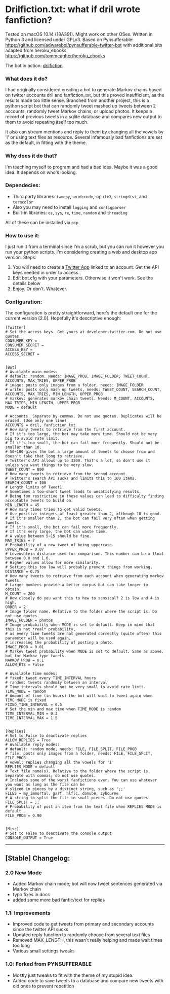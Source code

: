 # Drilfiction.txt: what if dril wrote fanfiction?
Tested on macOS 10.14 (18A391). Might work on other OSes. Written in Python 3 and licensed under GPLv3. Based on Pynsufferable: https://github.com/adwareboi/pynsufferable-twitter-bot with additional bits adapted from heroku_ebooks: https://github.com/tommeagher/heroku_ebooks

The bot in action: [drilfiction](https://twitter.com/drilfiction)

### What does it do?
I had originally considered creating a bot to generate Markov chains based on twitter accounts dril and fanfiction_txt, but this proved insufficient, as the results made too little sense. Branched from another project, this is a python script bot that can randomly tweet mashed up tweets between 2 accounts, randomly tweet Markov chains, or upload photos. It keeps a record of previous tweets in a sqlite database and compares new output to them to avoid repeating itself too much.

It also can stream mentions and reply to them by changing all the vowels by 'i' or using text files as resource. Several infamously bad fanfictions are set as the default, in fitting with the theme.

### Why does it do that?
I'm teaching myself to program and had a bad idea. Maybe it was a good idea. It depends on who's looking.

### Dependecies:
- Third party libraries: `tweepy`, `unidecode`, `sqlite3`, `stringdist`, and `termcolor`
- Also you may need to install `logging` and `configparser`
- Built-in libraries: `os`, `sys`, `re`, `time`, `random` and `threading`

All of these can be installed via `pip`

### How to use it:
I just run it from a terminal since I'm a scrub, but you can run it however you run your python scripts. I'm considering creating a web and desktop app version.
Steps:
1. You will need to create a [Twitter App](https://developer.twitter.com/en/apps) linked to an account. Get the API keys needed in order to access.
2. Edit bot.cfg with your parameters. Otherwise it won't work. See the details below
3. Enjoy. Or don't. Whatever.

### Configuration:
The configuration is pretty straightforward, here's the default one for the current version [2.0]. Hopefully it's descriptive enough:

```
[Twitter]
# Set the access keys. Get yours at developer.twitter.com. Do not use quotes.
CONSUMER_KEY =
CONSUMER_SECRET =
ACCESS_KEY =
ACCESS_SECRET =


[Bot]
# Available main modes:
# default: random. Needs: IMAGE_PROB, IMAGE_FOLDER, TWEET_COUNT, ACCOUNTS, MAX_TRIES, UPPER_PROB
# image: posts only images from a folder, needs: IMAGE_FOLDER
# write: posts only mash up tweets, needs: TWEET_COUNT, SEARCH_COUNT, ACCOUNTS, MAX_TRIES, MIN_LENGTH, UPPER_PROB
# markov: generates markov chain tweets. Needs: M_COUNT, ACCOUNTS, MAX_TRIES, MIN_LENGTH, UPPER_PROB
MODE = default

# Accounts. Separate by commas. Do not use quotes. Duplicates will be erased. (Use only one line)
ACCOUNTS = dril, fanfiction_txt
# How many tweets to retrieve from the first account.
# If it's too large, the bot may take more time. Should not be very big to avoid rate limit.
# If it's too small, the bot can fail more frequently. Should not be smaller than 10.
# 50~100 gives the bot a large amount of tweets to choose from and doesn't take that long to retrieve.
# Twitter's API allows up to 3200. That's a lot, so don't use it unless you want things to be very slow.
TWEET_COUNT = 800
# How many tweets to retrieve from the second account.
# Twitter's search API sucks and limits this to 100 items.
SEARCH_COUNT = 100
# Length limits of Tweet1.
# Sometimes a too-short tweet leads to unsatisfying results.
# Being too restrictive in these values can lead to difficulty finding acceptable tweets to build on.
MIN_LENGTH = 45
# How many times tries to get valid tweets.
# Use positive integers at least greater than 2, although 10 is good.
# If it's smaller than 2, the bot can fail very often when getting tweets.
# If it's small, the bot can fail more frequently.
# If it's very large, the bot can waste time.
# A value between 5~15 should be fine.
MAX_TRIES = 7
# Probability of a new tweet of being uppercase.
UPPER_PROB = 0.07
# Levenshtein distance used for comparison. This number can be a float between 0.0 and 1.0.
# Higher values allow for more similarity.
# Setting this too low will probably prevent things from working.
DISTANCE = 0.75
# How many tweets to retrieve from each account when generating markov tweets.
# Larger numbers provide a better corpus but can take longer to obtain.
M_COUNT = 200
# How closely do you want this to hew to sensical? 2 is low and 4 is high.
ORDER = 2
# Image folder name. Relative to the folder where the script is. Do not use quotes.
IMAGE_FOLDER = photos
# Image probability when MODE is set to default. Keep in mind that this is not *real* probability,
# as every time tweets are not generated correctly (quite often) this parameter will be used again,
# increasing the probability of posting a photo.
IMAGE_PROB = 0.01
# Markov tweet probability when MODE is set to default. Same as above, but for Markov type tweets.
MARKOV_PROB = 0.1
ALLOW_RTS = False

# Available time modes:
# fixed: tweet every TIME_INTERVAL hours
# random: tweets randomly between an interval
# Time intervals should not be very small to avoid rate limit.
TIME_MODE = random
# Amount of time (in hours) the bot will wait to tweet again when TIME_MODE is fixed
FIXED_TIME_INTERVAL = 0.5
# Set the min and max time when TIME_MODE is random
TIME_INTERVAL_MIN = 0.3
TIME_INTERVAL_MAX = 1.5


[Replies]
# Set to False to deactivate replies
ALLOW_REPLIES = True
# Available reply modes:
# default: random mode, needs: FILE, FILE_SPLIT, FILE_PROB
# file: posts only images from a folder, needs: FILE, FILE_SPLIT, FILE_PROB
# vowel: replies changing all the vowels for 'i'
REPLIES_MODE = default
# Text file name(s). Relative to the folder where the script is. Separate with commas; do not use quotes.
# Includes some of the worst fanfictions ever. You can use whatever you want as long as the file can be
# sliced in pieces by a distinct string, such as ';;'
FILES = my_immortal, garf, hlflc, danube, zybourne
# A string to split the file in small pieces. Do not use quotes.
FILE_SPLIT = ;;
# Probability of post an item from the text file when REPLIES MODE is default
FILE_PROB = 0.90


[Misc]
# Set to False to deactivate the console output
CONSOLE_OUTPUT = True

```
___

## [Stable] Changelog:

### 2.0 New Mode

- Added Markov chain mode; bot will now tweet sentences generated via Markov chain
- typo fixes in docs
- added some more bad fanfic/text for replies

### 1.1: Improvements

- Improved code to get tweets from primary and secondary accounts since the twitter API sucks
- Updated reply function to randomly choose from several text files
- Removed MAX_LENGTH, this wasn't really helping and made wait times too long
- Various small settings tweaks

### 1.0: Forked from PYNSUFFERABLE
- Mostly just tweaks to fit with the theme of my stupid idea.
- Added code to save tweets to a database and compare new tweets with old ones to prevent repetition
